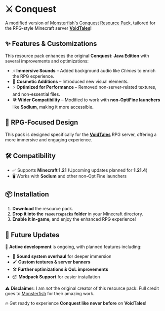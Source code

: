 # ⚔️ Conquest  

A modified version of [Monsterfish's Conquest Resource Pack](https://conquestreforged.com/conquest-pack), tailored for the RPG-style Minecraft server [**VoidTales**](https://web.voidtales.win/)!  

## ✨ Features & Customizations  
This resource pack enhances the original **Conquest: Java Edition** with several improvements and optimizations:  

- 🎶 **Immersive Sounds** – Added background audio like *Chimes* to enrich the RPG experience.  
- 🎨 **Cosmetic Additions** – Introduced new visual elements.  
- ⚡ **Optimized for Performance** – Removed non-server-related textures, and non-essential files.
- 🛠️ **Wider Compatibility** – Modified to work with **non-OptiFine launchers** like **Sodium**, making it more accessible.

## 🏰 RPG-Focused Design  
This pack is designed specifically for the [**VoidTales**](https://web.voidtales.win/) RPG server, offering a more immersive and engaging experience.

## 🛠️ Compatibility  
- ✅ Supports **Minecraft 1.21** (Upcoming updates planned for **1.21.4**)  
- 🖥️ Works with **Sodium** and other non-OptiFine launchers  

## 📦 Installation  
1. **Download** the resource pack.  
2. **Drop it into the `resourcepacks` folder** in your Minecraft directory.  
3. **Enable it in-game**, and enjoy the enhanced RPG experience!  

## 🔮 Future Updates  
🚀 **Active development** is ongoing, with planned features including:  
- 🎼 **Sound system overhaul** for deeper immersion  
- 🖌️ **Custom textures & server banners**
- 🛠️ **Further optimizations & QoL improvements**
- 📦 **Modpack Support** for easier installation

⚠️ **Disclaimer:** I am *not* the original creator of this resource pack. Full credit goes to [Monsterfish](https://www.curseforge.com/members/monsterfish_/projects) for their amazing work.  

🔥 Get ready to experience **Conquest like never before** on **VoidTales**!  
